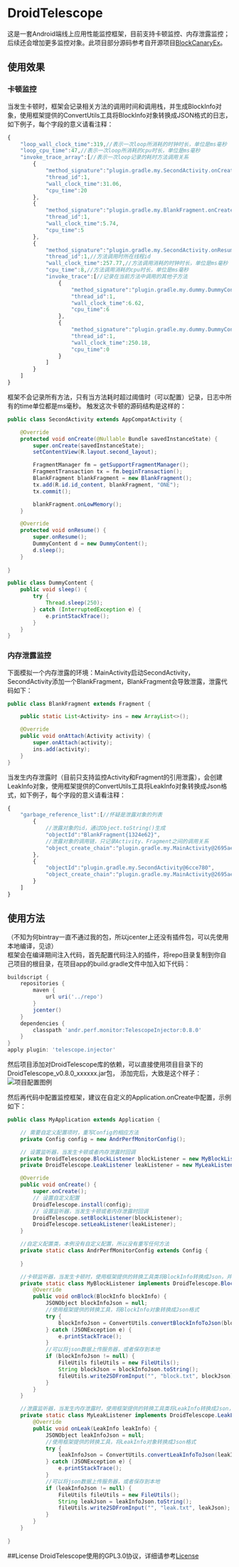 DroidTelescope
=======
这是一套Android端线上应用性能监控框架，目前支持卡顿监控、内存泄露监控；后续还会增加更多监控对象。此项目部分源码参考自开源项目[BlockCanaryEx](https://github.com/seiginonakama/BlockCanaryEx)。

## 使用效果
### 卡顿监控
当发生卡顿时，框架会记录相关方法的调用时间和调用栈，并生成BlockInfo对象，使用框架提供的ConvertUtils工具将BlockInfo对象转换成JSON格式的日志，如下例子，每个字段的意义请看注释：
```js
{
    "loop_wall_clock_time":319,//表示一次loop所消耗的时钟时长，单位是ms毫秒
    "loop_cpu_time":47,//表示一次loop所消耗的cpu时长，单位是ms毫秒
    "invoke_trace_array":[//表示一次loop记录的耗时方法调用关系
        {
            "method_signature":"plugin.gradle.my.SecondActivity.onCreate(android.os.Bundle)",
            "thread_id":1,
            "wall_clock_time":31.06,
            "cpu_time":20
        },
        {
            "method_signature":"plugin.gradle.my.BlankFragment.onCreateView(android.view.LayoutInflater,android.view.ViewGroup,android.os.Bundle)",
            "thread_id":1,
            "wall_clock_time":5.74,
            "cpu_time":5
        },
        {
            "method_signature":"plugin.gradle.my.SecondActivity.onResume()",//方法的签名
            "thread_id":1,//方法调用时所在线程id
            "wall_clock_time":257.77,//方法调用消耗的时钟时长，单位是ms毫秒
            "cpu_time":8,//方法调用消耗的cpu时长，单位是ms毫秒
            "invoke_trace":[//记录在当前方法中调用的其他子方法
                {
                    "method_signature":"plugin.gradle.my.dummy.DummyContent.<clinit>()",
                    "thread_id":1,
                    "wall_clock_time":6.62,
                    "cpu_time":6
                },
                {
                    "method_signature":"plugin.gradle.my.dummy.DummyContent.sleep()",
                    "thread_id":1,
                    "wall_clock_time":250.18,
                    "cpu_time":0
                }
            ]
        }
    ]
}
```
框架不会记录所有方法，只有当方法耗时超过阈值时（可以配置）记录，日志中所有的time单位都是ms毫秒。
触发这次卡顿的源码结构是这样的：
```java
public class SecondActivity extends AppCompatActivity {

    @Override
    protected void onCreate(@Nullable Bundle savedInstanceState) {
        super.onCreate(savedInstanceState);
        setContentView(R.layout.second_layout);

        FragmentManager fm = getSupportFragmentManager();
        FragmentTransaction tx = fm.beginTransaction();
        BlankFragment blankFragment = new BlankFragment();
        tx.add(R.id.id_content, blankFragment, "ONE");
        tx.commit();

        blankFragment.onLowMemory();
    }

    @Override
    protected void onResume() {
        super.onResume();
        DummyContent d = new DummyContent();
        d.sleep();
    }
    
}
```
```java
public class DummyContent {
    public void sleep() {
        try {
            Thread.sleep(250);
        } catch (InterruptedException e) {
            e.printStackTrace();
        }
    }
}
```
### 内存泄露监控
下面模拟一个内存泄露的环境：MainActivity启动SecondActivity，SecondActivity添加一个BlankFragment，BlankFragment会导致泄露，泄露代码如下：
```java
public class BlankFragment extends Fragment {

    public static List<Activity> ins = new ArrayList<>();

    @Override
    public void onAttach(Activity activity) {
        super.onAttach(activity);
        ins.add(activity);
    }
}
```
当发生内存泄露时（目前只支持监控Activity和Fragment的引用泄露），会创建LeakInfo对象，使用框架提供的ConvertUtils工具将LeakInfo对象转换成Json格式，如下例子，每个字段的意义请看注释：
```js
{
    "garbage_reference_list":[//怀疑是泄露对象的列表
        {
            //泄露对象的id，通过Object.toString()生成
            "objectId":"BlankFragment{1324e62}",
            //泄露对象的调用链，只记录Activity、Fragment之间的调用关系
            "object_create_chain":"plugin.gradle.my.MainActivity@2695ae7->plugin.gradle.my.SecondActivity@6cce780->BlankFragment{1324e62 #0 id=0x7f0b006f ONE}"
        },
        {
            "objectId":"plugin.gradle.my.SecondActivity@6cce780",
            "object_create_chain":"plugin.gradle.my.MainActivity@2695ae7->plugin.gradle.my.SecondActivity@6cce780"
        }
    ]
}
```
## 使用方法
（不知为何bintray一直不通过我的包，所以jcenter上还没有插件包，可以先使用本地编译，见谅）
<br>框架会在编译期间注入代码，首先配置代码注入的插件，将repo目录复制到你自己项目的根目录，在项目app的build.gradle文件中加入如下代码：
```groovy
buildscript {
    repositories {
        maven {
            url uri('../repo')
        }
        jcenter()
    }
    dependencies {
        classpath 'andr.perf.monitor:TelescopeInjector:0.8.0'
    }
}
apply plugin: 'telescope.injector'
```
然后项目添加对DroidTelescope库的依赖，可以直接使用项目目录下的DroidTelescope_v0.8.0_xxxxxx.jar包，
添加完后，大致是这个样子：
<br>![](https://raw.githubusercontent.com/zkwlx/DroidTelescope/master/wiki/demo.png "项目配置图例")

然后再代码中配置监控框架，建议在自定义的Application.onCreate中配置，示例如下：
```java
public class MyApplication extends Application {

    // 需要自定义配置项时，重写Config的相应方法
    private Config config = new AndrPerfMonitorConfig();

    // 设置监听器，当发生卡顿或者内存泄露时回调
    private DroidTelescope.BlockListener blockListener = new MyBlockListener();
    private DroidTelescope.LeakListener leakListener = new MyLeakListener();

    @Override
    public void onCreate() {
        super.onCreate();
        // 设置自定义配置
        DroidTelescope.install(config);
        // 设置监听器，当发生卡顿或者内存泄露时回调
        DroidTelescope.setBlockListener(blockListener);
        DroidTelescope.setLeakListener(leakListener);
    }

    //自定义配置类，本例没有自定义配置，所以没有重写任何方法
    private static class AndrPerfMonitorConfig extends Config {
        
    }

    //卡顿监听器，当发生卡顿时，使用框架提供的转换工具类将BlockInfo转换成Json，并保存到文件
    private static class MyBlockListener implements DroidTelescope.BlockListener {
        @Override
        public void onBlock(BlockInfo blockInfo) {
            JSONObject blockInfoJson = null;
            //使用框架提供的转换工具，将BlockInfo对象转换成Json格式
            try {
                blockInfoJson = ConvertUtils.convertBlockInfoToJson(blockInfo);
            } catch (JSONException e) {
                e.printStackTrace();
            }
            //可以将json数据上传服务器，或者保存到本地
            if (blockInfoJson != null) {
                FileUtils fileUtils = new FileUtils();
                String blockJson = blockInfoJson.toString();
                fileUtils.write2SDFromInput("", "block.txt", blockJson);
            }
        }
    }

    //泄露监听器，当发生内存泄露时，使用框架提供的转换工具类将LeakInfo转换成Json，并保存到文件
    private static class MyLeakListener implements DroidTelescope.LeakListener {
        @Override
        public void onLeak(LeakInfo leakInfo) {
            JSONObject leakInfoJson = null;
            //使用框架提供的转换工具，将LeakInfo对象转换成Json格式
            try {
                leakInfoJson = ConvertUtils.convertLeakInfoToJson(leakInfo);
            } catch (JSONException e) {
                e.printStackTrace();
            }
            //可以将json数据上传服务器，或者保存到本地
            if (leakInfoJson != null) {
                FileUtils fileUtils = new FileUtils();
                String leakJson = leakInfoJson.toString();
                fileUtils.write2SDFromInput("", "leak.txt", leakJson);
            }
        }
    }
    
}
```
##License
DroidTelescope使用的GPL3.0协议，详细请参考[License](https://raw.githubusercontent.com/zkwlx/DroidTelescope/master/LICENSE)






